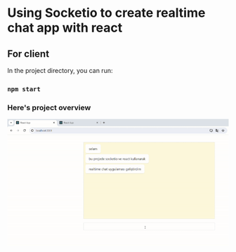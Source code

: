 # Using Socketio to create realtime chat app with react


## For client

In the project directory, you can run:

### `npm start`


### Here's project overview

![](https://github.com/sezenyildirim/React-Socket-Realtime-ChatApp/blob/main/hq-gif.gif)

